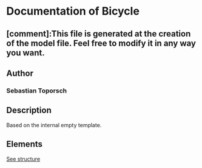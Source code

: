 # Documentation of Bicycle

[comment]:This file is generated at the creation of the model file. Feel free to modify it in any way you want. 
---

## Author
### Sebastian Toporsch

## Description

Based on the internal empty template.

## Elements

[See structure](Bicycle_structure.md)

